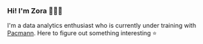 ### Hi! I'm Zora 👋👩‍💻

I'm a data analytics enthusiast who is currently under training with <a href="https://pacmann.io/">Pacmann</a>. Here to figure out something interesting ⭐
